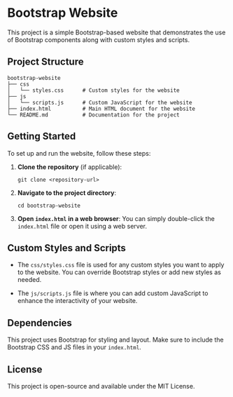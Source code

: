 # Bootstrap Website

This project is a simple Bootstrap-based website that demonstrates the use of Bootstrap components along with custom styles and scripts.

## Project Structure

```
bootstrap-website
├── css
│   └── styles.css      # Custom styles for the website
├── js
│   └── scripts.js      # Custom JavaScript for the website
├── index.html          # Main HTML document for the website
└── README.md           # Documentation for the project
```

## Getting Started

To set up and run the website, follow these steps:

1. **Clone the repository** (if applicable):
   ```
   git clone <repository-url>
   ```

2. **Navigate to the project directory**:
   ```
   cd bootstrap-website
   ```

3. **Open `index.html` in a web browser**:
   You can simply double-click the `index.html` file or open it using a web server.

## Custom Styles and Scripts

- The `css/styles.css` file is used for any custom styles you want to apply to the website. You can override Bootstrap styles or add new styles as needed.
  
- The `js/scripts.js` file is where you can add custom JavaScript to enhance the interactivity of your website.

## Dependencies

This project uses Bootstrap for styling and layout. Make sure to include the Bootstrap CSS and JS files in your `index.html`.

## License

This project is open-source and available under the MIT License.